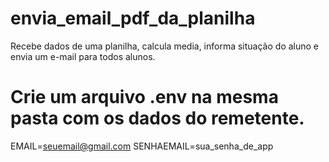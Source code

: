 # envia_email_pdf_da_planilha
Recebe dados de uma planilha, calcula media, informa situação do aluno e envia um e-mail para todos alunos.

# Crie um arquivo .env na mesma pasta com os dados do remetente.
EMAIL=seuemail@gmail.com
SENHAEMAIL=sua_senha_de_app
